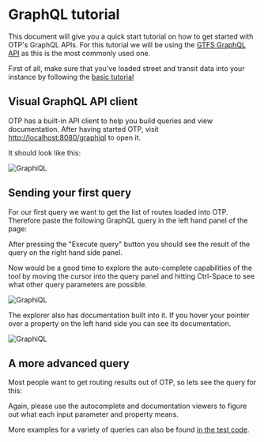 <!--
  NOTE! Part of this document is generated. Make sure you edit the template, not the generated doc.

   - Template directory is:  /doc-templates
   - Generated directory is: /docs 
-->

# GraphQL tutorial

This document will give you a quick start tutorial on how to get started with OTP's GraphQL APIs. For 
this tutorial we will be using the [GTFS GraphQL API](GTFS-GraphQL-API.md) as this is the most commonly used one.

First of all, make sure that you've loaded street and transit data into your instance by following
the [basic tutorial](../Basic-Tutorial.md)

## Visual GraphQL API client

OTP has a built-in API client to help you build queries and view documentation. After having
started OTP, visit [http://localhost:8080/graphiql](http://localhost:8080/graphiql) to open it.

It should look like this:

![GraphiQL](../images/graphiql.png)

## Sending your first query

For our first query we want to get the list of routes loaded into OTP. Therefore paste the following 
GraphQL query in the left hand panel of the page:

<!-- INSERT: route-query -->

After pressing the "Execute query" button you should see the result of the query on the right hand
side panel.

Now would be a good time to explore the auto-complete capabilities of the tool by moving the
cursor into the query panel and hitting Ctrl-Space to see what other query parameters are possible.

![GraphiQL](../images/graphiql-autocomplete.png)

The explorer also has documentation built into it. If you hover your pointer over a property on the 
left hand side you can see its documentation.

![GraphiQL](../images/graphiql-documentation.png)

## A more advanced query

Most people want to get routing results out of OTP, so lets see the query for this:

<!-- INSERT: plan-query -->

Again, please use the autocomplete and documentation viewers to figure out what each input parameter
and property means.

More examples for a variety of queries can also be found [in the test code](https://github.com/opentripplanner/OpenTripPlanner/tree/dev-2.x/src/test/resources/gtfsgraphqlapi/queries).